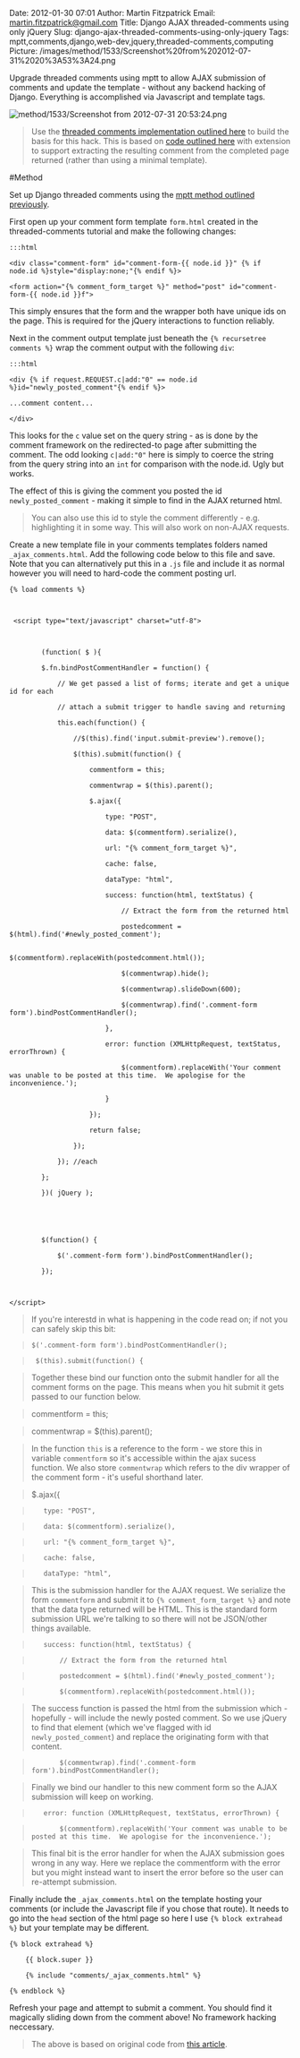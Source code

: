 Date: 2012-01-30 07:01
Author: Martin Fitzpatrick
Email: martin.fitzpatrick@gmail.com
Title: Django AJAX threaded-comments using only jQuery
Slug: django-ajax-threaded-comments-using-only-jquery
Tags: mptt,comments,django,web-dev,jquery,threaded-comments,computing
Picture: /images/method/1533/Screenshot%20from%202012-07-31%2020%3A53%3A24.png

Upgrade threaded comments using mptt to allow AJAX submission of comments and update the template - without any backend hacking of Django. Everything is accomplished via Javascript and template tags.

<!-- PELICAN_END_SUMMARY -->

![method/1533/Screenshot from 2012-07-31 20:53:24.png](/images/method/1533/Screenshot%20from%202012-07-31%2020%3A53%3A24.png)



>Use the [threaded comments implementation outlined here](http://root.abl.es/methods/1524/) to build the basis for this hack. This is based on [code outlined here](http://ca.rroll.net/2009/05/10/improving-django-comments-user-experience-with-ajax/) with extension to support extracting the resulting comment from the completed page returned (rather than using a minimal template).




#Method

Set up Django threaded comments using the [mptt method outlined previously](http://root.abl.es/methods/1524/).



First open up your comment form template `form.html` created in the threaded-comments tutorial and make the following changes:



    :::html

    <div class="comment-form" id="comment-form-{{ node.id }}" {% if node.id %}style="display:none;"{% endif %}>

    <form action="{% comment_form_target %}" method="post" id="comment-form-{{ node.id }}f">



This simply ensures that the form and the wrapper both have unique ids on the page. This is required for the jQuery interactions to function reliably.



Next in the comment output template just beneath the `{% recursetree comments %}` wrap the comment output with the following `div`:



    :::html

    <div {% if request.REQUEST.c|add:"0" == node.id %}id="newly_posted_comment"{% endif %}>

    ...comment content...

    </div>



This looks for the `c` value set on the query string - as is done by the comment framework on the redirected-to page after submitting the comment. The odd looking `c|add:"0"` here is simply to coerce the string from the query string into an `int` for comparison with the node.id. Ugly but works.



The effect of this is giving the comment you posted the id `newly_posted_comment` - making it simple to find in the AJAX returned html.


>You can also use this id to style the comment differently - e.g. highlighting it in some way. This will also work on non-AJAX requests.


Create a new template file in your comments templates folders named `_ajax_comments.html`. Add the following code below to this file and save. Note that you can alternatively put this in a `.js` file and include it as normal however you will need to hard-code the comment posting url.



    {% load comments %}



     <script type="text/javascript" charset="utf-8">



            (function( $ ){

            $.fn.bindPostCommentHandler = function() {

                // We get passed a list of forms; iterate and get a unique id for each

                // attach a submit trigger to handle saving and returning

                this.each(function() {

                    //$(this).find('input.submit-preview').remove();

                    $(this).submit(function() {

                        commentform = this;

                        commentwrap = $(this).parent();

                        $.ajax({

                            type: "POST",

                            data: $(commentform).serialize(),

                            url: "{% comment_form_target %}",

                            cache: false,

                            dataType: "html",

                            success: function(html, textStatus) {   

                                // Extract the form from the returned html

                                postedcomment = $(html).find('#newly_posted_comment');

                                $(commentform).replaceWith(postedcomment.html());

                                $(commentwrap).hide();

                                $(commentwrap).slideDown(600);

                                $(commentwrap).find('.comment-form form').bindPostCommentHandler();

                            },

                            error: function (XMLHttpRequest, textStatus, errorThrown) {

                                $(commentform).replaceWith('Your comment was unable to be posted at this time.  We apologise for the inconvenience.');

                            }

                        });

                        return false;

                    });

                }); //each

            };  

            })( jQuery );





            $(function() {

                $('.comment-form form').bindPostCommentHandler();

            });

             

    </script>


>If you're interestd in what is happening in the code read on; if not you can safely skip this bit:

>

>     $('.comment-form form').bindPostCommentHandler();

>      $(this).submit(function() {

>

>Together these bind our function onto the submit handler for all the comment forms on the page. This means when you hit submit it gets passed to our function below.

>

>    commentform = this;

>    commentwrap = $(this).parent();

>

>In the function `this` is a reference to the form - we store this in variable `commentform` so it's accessible within the ajax sucess function. We also store `commentwrap` which refers to the div wrapper of the comment form - it's useful shorthand later.

>

>    $.ajax({

>        type: "POST",

>        data: $(commentform).serialize(),

>        url: "{% comment_form_target %}",

>        cache: false,

>        dataType: "html",

>

>This is the submission handler for the AJAX request. We serialize the form `commentform` and submit it to `{% comment_form_target %}` and note that the data type returned will be HTML. This is the standard form submission URL we're talking to so there will not be JSON/other things available.

>

>        success: function(html, textStatus) {   

>            // Extract the form from the returned html

>            postedcomment = $(html).find('#newly_posted_comment');

>            $(commentform).replaceWith(postedcomment.html());

>

>The success function is passed the html from the submission which - hopefully - will include the newly posted comment. So we use jQuery to find that element (which we've flagged with id `newly_posted_comment`) and replace the originating form with that content.

>

>            $(commentwrap).find('.comment-form form').bindPostCommentHandler();

>

>Finally we bind our handler to this new comment form so the AJAX submission will keep on working.

>

>        error: function (XMLHttpRequest, textStatus, errorThrown) {

>            $(commentform).replaceWith('Your comment was unable to be posted at this time.  We apologise for the inconvenience.');

>

>This final bit is the error handler for when the AJAX submission goes wrong in any way. Here we replace the commentform with the error but you might instead want to insert the error before so the user can re-attempt submission.


Finally include the `_ajax_comments.html` on the template hosting your comments (or include the Javascript file if you chose that route). It needs to go into the `head` section of the html page so here I use `{% block extrahead %}` but your template may be different.



    {% block extrahead %}

        {{ block.super }}

        {% include "comments/_ajax_comments.html" %}

    {% endblock %}



Refresh your page and attempt to submit a comment. You should find it magically sliding down from the comment above! No framework hacking neccessary.







>The above is based on original code from [this article](http://ca.rroll.net/2009/05/10/improving-django-comments-user-experience-with-ajax/).

